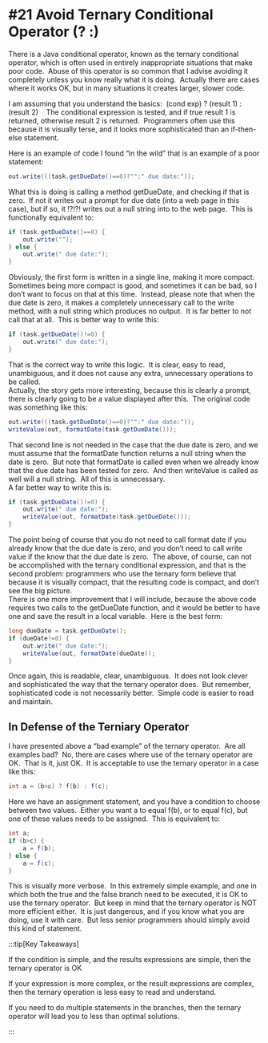 #  #21 Avoid Ternary Conditional Operator (? :)

There is a Java conditional operator, known as the ternary conditional operator, which is often used in entirely inappropriate situations that make poor code.  Abuse of this operator is so common that I advise avoiding it completely unless you know really what it is doing.  Actually there are cases where it works OK, but in many situations it creates larger, slower code.  

I am assuming that you understand the basics:  (cond exp) ? (result 1) : (result 2)    The conditional expression is tested, and if true result 1 is returned, otherwise result 2 is returned.  Programmers often use this because it is visually terse, and it looks more sophisticated than an if-then-else statement. 
 
Here is an example of code I found “in the wild” that is an example of a poor statement:

```java
out.write(((task.getDueDate()==0)?"":" due date:"));
```


What this is doing is calling a method getDueDate, and checking if that is zero.  If not it writes out a prompt for due date (into a web page in this case), but if so, it !?!?! writes out a null string into to the web page.  This is functionally equivalent to:

```java
if (task.getDueDate()==0) {
    out.write("");
} else {
    out.write(" due date:");
}
```


Obviously, the first form is written in a single line, making it more compact.  Sometimes being more compact is good, and sometimes it can be bad, so I don’t want to focus on that at this time.  Instead, please note that when the due date is zero, it makes a completely unnecessary call to the write method, with a null string which produces no output.  It is far better to not call that at all.  This is better way to write this:

```java
if (task.getDueDate()!=0) {
    out.write(" due date:");
}
```


That is the correct way to write this logic.  It is clear, easy to read, unambiguous, and it does not cause any extra, unnecessary operations to be called.  
Actually, the story gets more interesting, because this is clearly a prompt, there is clearly going to be a value displayed after this.  The original code was something like this:

```java
out.write(((task.getDueDate()==0)?"":" due date:"));
writeValue(out, formatDate(task.getDueDate()));
```


That second line is not needed in the case that the due date is zero, and we must assume that the formatDate function returns a null string when the date is zero.  But note that formatDate is called even when we already know that the due date has been tested for zero.  And then writeValue is called as well will a null string.  All of this is unnecessary.  
A far better way to write this is:

```java
if (task.getDueDate()!=0) {
    out.write(" due date:");
    writeValue(out, formatDate(task.getDueDate()));
}
```


The point being of course that you do not need to call format date if you already know that the due date is zero, and you don’t need to call write value if the know that the due date is zero.  The above, of course, can not be accomplished with the ternary conditional expression, and that is the second problem: programmers who use the ternary form believe that because it is visually compact, that the resulting code is compact, and don’t see the big picture.  
There is one more improvement that I will include, because the above code requires two calls to the getDueDate function, and it would be better to have one and save the result in a local variable.  Here is the best form:

```java
long dueDate = task.getDueDate();
if (dueDate!=0) {
    out.write(" due date:");
    writeValue(out, formatDate(dueDate));
}
```


Once again, this is readable, clear, unambiguous.  It does not look clever and sophisticated the way that the ternary operator does.  But remember, sophisticated code is not necessarily better.  Simple code is easier to read and maintain.

## In Defense of the Terniary Operator

I have presented above a “bad example” of the ternary operator.  Are all examples bad?  No, there are cases where use of the ternary operator are OK.  That is it, just OK.  It is acceptable to use the ternary operator in a case like this:

```java
int a = (b>c) ? f(b) : f(c);
```


Here we have an assignment statement, and you have a condition to choose between two values.  Either you want a to equal f(b), or to equal f(c), but one of these values needs to be assigned.  This is equivalent to:

```java
int a;
if (b>c) {
    a = f(b);
} else {
    a = f(c);
}
```

This is visually more verbose.  In this extremely simple example, and one in which both the true and the false branch need to be executed, it is OK to use the ternary operator.  But keep in mind that the ternary operator is NOT more efficient either.  It is just dangerous, and if you know what you are doing, use it with care.  But less senior programmers should simply avoid this kind of statement.

:::tip[Key Takeaways]

If the condition is simple, and the results expressions are simple, then the ternary operator is OK  

If your expression is more complex, or the result expressions are complex, then the ternary operation is less easy to read and understand.  

If you need to do multiple statements in the branches, then the ternary operator will lead you to less than optimal solutions.

:::